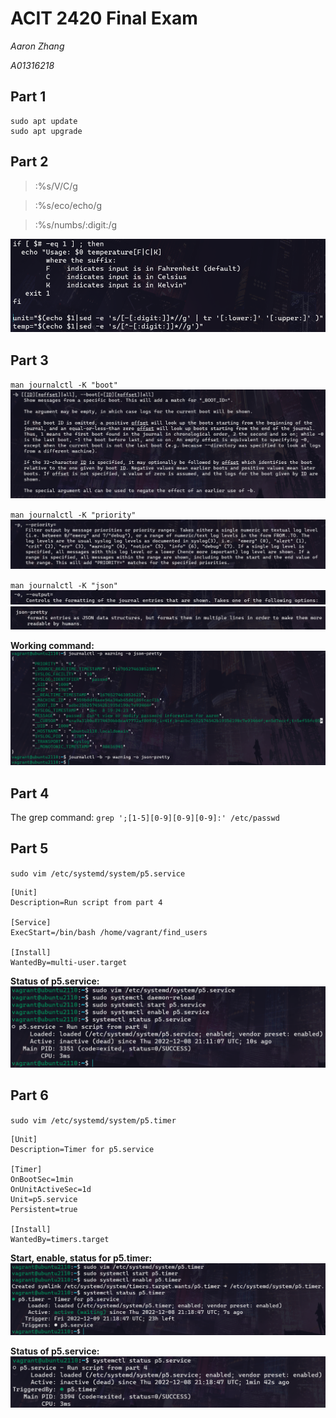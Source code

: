 # ACIT 2420 Final Exam

*Aaron Zhang*

*A01316218*

## Part 1

```
sudo apt update
sudo apt upgrade
```

## Part 2

> :%s/V/C/g

> :%s/eco/echo/g

> :%s/numbs/:digit:/g

![p2](Images/p2.png)

## Part 3

`man journalctl -K "boot"`
![p3](Images/p3_boot.png)

`man journalctl -K "priority"`
![p3](Images/p3_prio.png)

`man journalctl -K "json"`
![p3](Images/p3_o.png)
![p3](Images/p3_json.png)

**Working command:**
![p3](Images/p3_command.png)


## Part 4

The grep command:
`grep ';[1-5][0-9][0-9][0-9]:' /etc/passwd`



## Part 5

`sudo vim /etc/systemd/system/p5.service`
```
[Unit]
Description=Run script from part 4

[Service]
ExecStart=/bin/bash /home/vagrant/find_users

[Install]
WantedBy=multi-user.target
```

**Status of p5.service:**
![p5](Images/p5_status.png)


## Part 6

`sudo vim /etc/systemd/system/p5.timer`

```
[Unit]
Description=Timer for p5.service

[Timer]
OnBootSec=1min
OnUnitActiveSec=1d
Unit=p5.service
Persistent=true

[Install]
WantedBy=timers.target
```

**Start, enable, status for p5.timer:**
![p6](Images/p6_status.png)

**Status of p5.service:**
![p6](Images/p6_service_status.png)